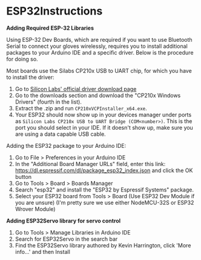 # ESP32Instructions
**Adding Required ESP-32 Libraries**

Using ESP-32 Dev Boards, which are required if you want to use Bluetooth Serial to connect your gloves wirelessly, requires you to install additional packages to your Arduino IDE and a specific driver. Below is the procedure for doing so.

Most boards use the Silabs CP210x USB to UART chip, for which you have to install the driver:

1. Go to [Silicon Labs' official driver download page](https://www.silabs.com/developers/usb-to-uart-bridge-vcp-drivers)
2. Go to the downloads section and download the "CP210x Windows Drivers" (fourth in the list).
3. Extract the .zip and run `CP210xVCPInstaller_x64.exe`.
4. Your ESP32 should now show up in your devices manager under ports as `Silicon Labs CP210x USB to UART Bridge (COM<number>)`. This is the port you should select in your IDE. If it doesn't show up, make sure you are using a data capable USB cable.

Adding the ESP32 package to your Arduino IDE:

1. Go to File > Preferences in your Arduino IDE
2. In the "Additional Board Manager URLs" field, enter this link: https://dl.espressif.com/dl/package_esp32_index.json and click the OK button
3. Go to Tools > Board > Boards Manager
4. Search "esp32" and install the "ESP32 by Espressif Systems" package.
5. Select your ESP32 board from Tools > Board  (Use ESP32 Dev Module if you are unsure) (I'm pretty sure we use either NodeMCU-32S or ESP32 Wrover Module)

**Adding ESP32Servo library for servo control**
1. Go to Tools > Manage Libraries in Arduino IDE
2. Search for ESP32Servo in the search bar
3. Find the ESP32Servo library authored by Kevin Harrington, click 'More info...' and then Install
